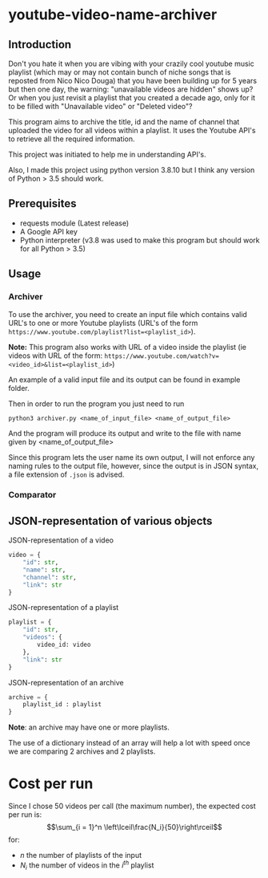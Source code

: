 # youtube-video-name-archiver

## Introduction
Don't you hate it when you are vibing with your crazily cool youtube music playlist (which may or may not contain bunch of niche songs that is reposted from Nico Nico Douga) 
that you have been building up for 5 years but then one day, the warning: "unavailable videos are hidden" shows up? Or when you just revisit a playlist that you created a decade ago,
only for it to be filled with "Unavailable video" or "Deleted video"? 

This program aims to archive the title, id and the name of channel that uploaded the video for all videos within a playlist.
It uses the Youtube API's to retrieve all the required information.

This project was initiated to help me in understanding API's.

Also, I made this project using python version 3.8.10 but I think any version of Python > 3.5 should work.

## Prerequisites
- requests module (Latest release)
- A Google API key
- Python interpreter (v3.8 was used to make this program but should work for all Python > 3.5)

## Usage
### Archiver
To use the archiver, you need to create an input file which contains valid URL's to one or more Youtube playlists (URL's of the form `https://www.youtube.com/playlist?list=<playlist_id>`).

__Note:__ This program also works with URL of a video inside the playlist (ie videos with URL of the form: `https://www.youtube.com/watch?v=<video_id>&list=<playlist_id>`)

An example of a valid input file and its output can be found in example folder.

Then in order to run the program you just need to run

```
python3 archiver.py <name_of_input_file> <name_of_output_file>
```

And the program will produce its output and write to the file with name given by <name_of_output_file>

Since this program lets the user name its own output, I will not enforce any naming rules to the output file, however, since the output is in JSON syntax, a file extension of `.json` is advised.

### Comparator

<!--TODO-->

## JSON-representation of various objects

JSON-representation of a video

```python
video = {
	"id": str,
	"name": str,
	"channel": str,
	"link": str
}
```

JSON-representation of a playlist

```python
playlist = {
	"id": str,
	"videos": {
		video_id: video
	},
	"link": str
}
```

JSON-representation of an archive

```python
archive = {
	playlist_id : playlist
}
```

__Note__: an archive may have one or more playlists.

The use of a dictionary instead of an array will help a lot with speed once we are comparing 2 archives and 2 playlists.


# Cost per run
Since I chose 50 videos per call (the maximum number), the expected cost per run is:
$$\sum_{i = 1}^n \left\lceil\frac{N_i}{50}\right\rceil$$
for: 
- $n$ the number of playlists of the input
- $N_i$ the number of videos in the $i^{th}$ playlist  